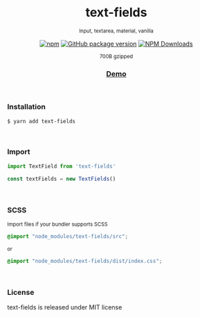 <div align="center">
<br>

<h1>text-fields</h1>

<p><sup>Input, textarea, material, vanilla</sup></p>

[![npm](https://img.shields.io/npm/v/text-fields.svg?colorB=brightgreen)](https://www.npmjs.com/package/text-fields)
[![GitHub package version](https://img.shields.io/github/package-json/v/ux-ui-pro/text-fields.svg)](https://github.com/ux-ui-pro/text-fields)
[![NPM Downloads](https://img.shields.io/npm/dm/text-fields.svg?style=flat)](https://www.npmjs.org/package/text-fields)

<sup>700B gzipped</sup>
<h3><a href="https://codepen.io/ux-ui/full/PoxqOvp">Demo</a></h3>
</div>
<br>

### Installation
```
$ yarn add text-fields
```
<br>

### Import
```javascript
import TextField from 'text-fields'
```
```javascript
const textFields = new TextFields()
```
<br>

### SCSS
<sup>Import files if your bundler supports SCSS</sup>
```CSS
@import "node_modules/text-fields/src";
```
<sup>or</sup>
```CSS
@import "node_modules/text-fields/dist/index.css";
```
<br>

### License
text-fields is released under MIT license
